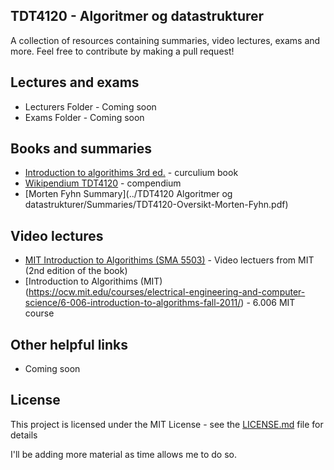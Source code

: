 ## TDT4120 - Algoritmer og datastrukturer
A collection of resources containing summaries, video lectures, exams and more. Feel free to contribute by making a pull request!

## Lectures and exams
* Lecturers Folder - Coming soon
* Exams Folder  - Coming soon

## Books and summaries    

* [Introduction to algorithims 3rd ed.](https://github.com/haseebr/competitive-programming/blob/master/Materials/Introduction%20to%20Algorithms%20-%203rd%20Edition.pdf) - curculium book
* [Wikipendium TDT4120](https://www.wikipendium.no/TDT4120_Algoritmer_og_datastrukturer/nb/) - compendium  
* [Morten Fyhn Summary](../TDT4120 Algoritmer og datastrukturer/Summaries/TDT4120-Oversikt-Morten-Fyhn.pdf)



## Video lectures 

* [MIT Introduction to Algorithims (SMA 5503)](https://ocw.mit.edu/courses/electrical-engineering-and-computer-science/6-046j-introduction-to-algorithms-sma-5503-fall-2005/video-lectures/) - Video lectuers from MIT (2nd edition of the book)
* [Introduction to Algorithims (MIT) (https://ocw.mit.edu/courses/electrical-engineering-and-computer-science/6-006-introduction-to-algorithms-fall-2011/) - 6.006 MIT course




## Other helpful links
* Coming soon


## License

This project is licensed under the MIT License - see the [LICENSE.md](LICENSE.md) file for details

I'll be adding more material as time allows me to do so.